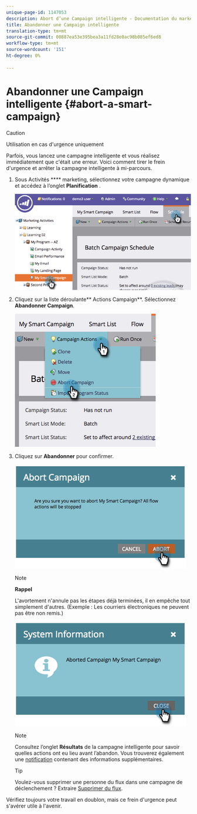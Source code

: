 ```yaml
---
unique-page-id: 1147053
description: Abort d’une Campaign intelligente - Documentation du marketing - Documentation du produit
title: Abandonner une Campaign intelligente
translation-type: tm+mt
source-git-commit: 00887ea53e395bea3a11fd28e0ac98b085ef6ed8
workflow-type: tm+mt
source-wordcount: '151'
ht-degree: 0%

---
```



# Abandonner une Campaign intelligente {#abort-a-smart-campaign}

>[!CAUTION]
>
>Utilisation en cas d&#39;urgence uniquement

Parfois, vous lancez une campagne intelligente et vous réalisez immédiatement que c&#39;était une erreur. Voici comment tirer le frein d&#39;urgence et arrêter la campagne intelligente à mi-parcours.

1. Sous Activités **** marketing, sélectionnez votre campagne dynamique et accédez à l’onglet **Planification** .

   ![](assets/image2014-9-22-16-3a19-3a44.png)

1. Cliquez sur la liste déroulante** Actions Campaign**. Sélectionnez **Abandonner Campaign**.

   ![](assets/image2014-9-22-16-19-48.png)

1. Cliquez sur **Abandonner** pour confirmer.

   ![](assets/image2014-9-22-16-3a19-3a57.png)

   >[!NOTE]
   >
   >**Rappel**
   >
   >
   >L&#39;avortement n&#39;annule pas les étapes déjà terminées, il en empêche tout simplement d&#39;autres. (Exemple : Les courriers électroniques ne peuvent pas être non remis.)

   ![](assets/image2014-9-22-16-3a20-3a0.png)

   >[!NOTE]
   >
   >Consultez l’onglet **Résultats** de la campagne intelligente pour savoir quelles actions ont eu lieu avant l’abandon. Vous trouverez également une [notification](../../../../product-docs/core-marketo-concepts/miscellaneous/understanding-notifications.md) contenant des informations supplémentaires.

   >[!TIP]
   >
   >Voulez-vous supprimer une personne du flux dans une campagne de déclenchement ? Extraire [Supprimer du flux](../../../../product-docs/core-marketo-concepts/smart-campaigns/flow-actions/remove-from-flow.md).

Vérifiez toujours votre travail en doublon, mais ce frein d&#39;urgence peut s&#39;avérer utile à l&#39;avenir.
